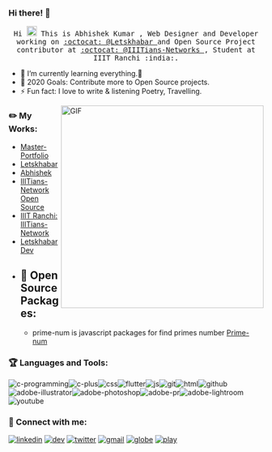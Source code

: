 ### Hi there! 👋
<p align="center">
  <samp>
    Hi <img src="https://github.com/vimalverma558/vimalverma558/blob/v2/img/Hi.gif" width="20px"> This is Abhishek Kumar , Web Designer and Developer working on <a href="https://github.com/letskhabar">:octocat: @Letskhabar </a> and Open Source Project contributor at  <a href="https://github.com/IIITians-Network">:octocat: @IIITians-Networks </a>, Student at IIIT Ranchi :india:.
    
- 🌱 I’m currently learning everything.🤣
- 🥅 2020 Goals: Contribute more to Open Source projects.
- ⚡ Fun fact: I love to write & listening Poetry, Travelling.
  </samp>
</p>


<img align="right" width="400" alt="GIF" src="https://i.pinimg.com/originals/28/02/00/28020003d4a493c78d8202ba6c35f179.gif" />


### :pencil2: My Works:
- [Master-Portfolio](https://github.com/vimalverma558/master-portfolio)   
- [Letskhabar](https://letskhabar.com)
- [Abhishek](http://Abhishek.letskhabar.com)
- [IIITians-Network Open Source](https://github.com/IIITians-Network/Open-Source)
- [IIIT Ranchi: IIITians-Network](https://ranchi.iiitiansnetwork.com/)
- [Letskhabar Dev](https://dev.letskhabar.com)
- ## :robot: Open Source Packages: 
  - prime-num is javascript packages for find primes number [Prime-num](https://www.npmjs.com/package/prime-num)

 ### :trophy: Languages and Tools: 
<img src="https://tool-icon.vercel.app/img/?tool=c-programming" alt="c-programming"><img src="https://tool-icon.vercel.app/img/?tool=c-plus" alt="c-plus"><img src="https://tool-icon.vercel.app/img/?tool=css" alt="css"><img src="https://tool-icon.vercel.app/img/?tool=flutter" alt="flutter"><img src="https://tool-icon.vercel.app/img/?tool=js" alt="js"><img src="https://tool-icon.vercel.app/img/?tool=git" alt="git"><img src="https://tool-icon.vercel.app/img/?tool=html" alt="html"><img src="https://tool-icon.vercel.app/img/?tool=github" alt="github"><img src="https://tool-icon.vercel.app/img/?tool=adobe-illustrator" alt="adobe-illustrator"><img src="https://tool-icon.vercel.app/img/?tool=adobe-photoshop" alt="adobe-photoshop"><img src="https://tool-icon.vercel.app/img/?tool=adobe-pr" alt="adobe-pr"><img src="https://tool-icon.vercel.app/img/?tool=adobe-lightroom" alt="adobe-lightroom"><img src="https://tool-icon.vercel.app/img/?tool=youtube" alt="youtube">


###  💬 Connect with me:
[<img src="https://tool-icon.vercel.app/img/?tool=linkedin" alt="linkedin">](https://www.linkedin.com/in/abhishek-kumar-544057174)
[<img src="https://tool-icon.vercel.app/img/?tool=dev" alt="dev">](https://dev.to/amazing__ak)
[<img src="https://tool-icon.vercel.app/img/?tool=twitter" alt="twitter">](https://twitter.com/amazing__ak)
[<img src="https://tool-icon.vercel.app/img/?tool=gmail" alt="gmail">](mailto:abhishek.btech.ec18@iiitranchi.ac.in)
[<img src="https://tool-icon.vercel.app/img/?tool=globe" alt="globe">](http://Abhishek.letskhabar.com)
[<img src="https://tool-icon.vercel.app/img/?tool=play" alt="play">](https://youtube.com/amazingak)
